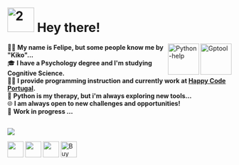 
# <img alt="2" height="55" width="60" src="https://cdn.discordapp.com/attachments/1200737677486608446/1200742311366250576/fire.gif?ex=65c7496b&is=65b4d46b&hm=9e9f35aedb5fbf230f3325643ddf093be1d95bb72916ba41aeb8142194d8d3e8&"> Hey there! 
 <a href="https://beckerfelipee.github.io/GPTool-LandingPage/">
  <img align="right" alt="Gptool" height="70" src="https://cdn.discordapp.com/attachments/896421524200914954/1163556247988076647/GPTool_Logo_1.gif?ex=65400133&is=652d8c33&hm=ac715a93e4b21ef694794adce0339e522a515b375abcaf24370e9d62bef624f4&">
</a>
 <a href="https://cdn.discordapp.com/attachments/896421524200914954/1195015972772401192/Python_Help.pdf?ex=65b2745a&is=659fff5a&hm=044a9ba974a5642c0d7eda75435c11a4e1c2636831a38a9ce5d7b0789df57750&">
  <img align="right" alt="Python-help" height="70" src="https://media.discordapp.net/attachments/770989141134671925/1160181141756706906/image-removebg-preview.png?ex=6533b9e3&is=652144e3&hm=38c9a6a74f7ee108380772ca664e4d2a756213a4e39130489e97fc0806fb8025">
</a>

🙋‍♂️ **My name is Felipe, but some people know me by "Kiko"...** <br>
🎓 **I have a Psychology degree and I'm studying Cognitive Science.** <br>
👨‍💻 **I provide programming instruction and currently work at [Happy Code Portugal](https://www.happycode.pt/).** <br>
🐍 **Python is my therapy, but i'm always exploring new tools...** <br>
🌐 **I am always open to new challenges and opportunities!** <br>
🚀 **Work in progress ...** <br>


 ##

<p align="left"> <a href="https://github.com/thinkright20"><img src="https://skillicons.dev/icons?i=github,pycharm,vscode,replit,py,css,html,js,nodejs,bash,bots"> </a> </p>
<a href="https://cdn.discordapp.com/attachments/770989141134671925/1160196258691022888/Kikope_Discord.png?ex=6533c7f7&is=652152f7&hm=95c883607f5586049b244be135897da722efa19adeaa7f4a372595650b44147a&" target="_blank"><img 
height='36' src="https://img.shields.io/badge/Discord-7289DA?style=for-the-badge&logo=discord&logoColor=white" target="_blank"></a> 
<a href = "mailto:beckerfelipee@gmail.com"><img height='36' src="https://img.shields.io/badge/-Gmail-%23333?style=for-the-badge&logo=gmail&logoColor=white" target="_blank"></a>
<a href="https://www.linkedin.com/in/felipebeckersantos/" target="_blank"><img height='36' src="https://img.shields.io/badge/-LinkedIn-%230077B5?style=for-the-badge&logo=linkedin&logoColor=white" target="_blank"></a> 
<a href='https://www.buymeacoffee.com/beckerfelipee' target='_blank'><img height='36' style='border:0px;height:36px;' src='https://cdn.discordapp.com/attachments/896421524200914954/1211432058589679626/9dDnyYo4.png?ex=65ee2d06&is=65dbb806&hm=fc62ae3bb0e60da6b641608c229e8dd0422015e4001ae9f08d5e08743c1885a2&' border='0' alt='Buy Me a Coffee' /></a>


